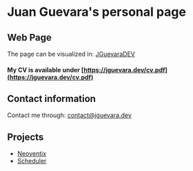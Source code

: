 # Juan Guevara's personal page


## Web Page
The page can be visualized in: [JGuevaraDEV](https://jguevara.dev)

#### My CV is available under [https://jguevara.dev/cv.pdf](https://jguevara.dev/cv.pdf)

## Contact information

Contact me through:
[contact@jguevara.dev](mailto:contact@jguevara.dev)

## Projects
- [Neoventix](https://neoventix.com)
- [Scheduler](https://scheduler.neoventix.com)